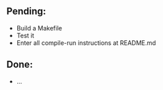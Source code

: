 Pending:
--------

  - Build a Makefile
  - Test it
  - Enter all compile-run instructions at README.md

Done:
-----

  - ...

